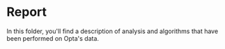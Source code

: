 # Report

In this folder, you'll find a description of analysis and algorithms that have been performed on Opta's data.
